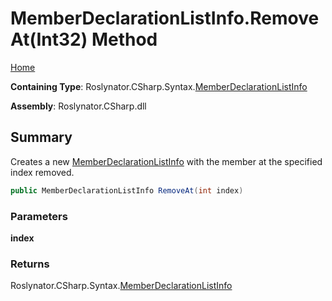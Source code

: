 # MemberDeclarationListInfo\.RemoveAt\(Int32\) Method

[Home](../../../../../README.md)

**Containing Type**: Roslynator\.CSharp\.Syntax\.[MemberDeclarationListInfo](../README.md)

**Assembly**: Roslynator\.CSharp\.dll

## Summary

Creates a new [MemberDeclarationListInfo](../README.md) with the member at the specified index removed\.

```csharp
public MemberDeclarationListInfo RemoveAt(int index)
```

### Parameters

**index**

### Returns

Roslynator\.CSharp\.Syntax\.[MemberDeclarationListInfo](../README.md)

